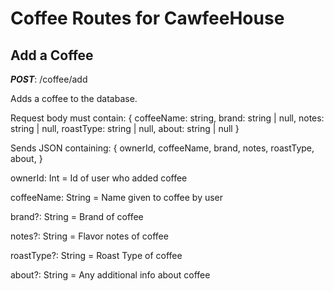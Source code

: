 # Coffee Routes for CawfeeHouse

## Add a Coffee

**_POST_**: /coffee/add

Adds a coffee to the database.

Request body must contain:
{
coffeeName: string,
brand: string | null,
notes: string | null,
roastType: string | null,
about: string | null
}

Sends JSON containing:
{
ownerId,
coffeeName,
brand,
notes,
roastType,
about,
}

ownerId: Int = Id of user who added coffee

coffeeName: String = Name given to coffee by user

brand?: String = Brand of coffee

notes?: String = Flavor notes of coffee

roastType?: String = Roast Type of coffee

about?: String = Any additional info about coffee
